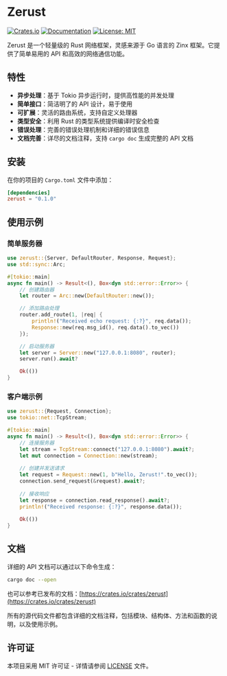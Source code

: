 # Zerust

[![Crates.io](https://img.shields.io/crates/v/zerust.svg)](https://crates.io/crates/zerust)
[![Documentation](https://docs.rs/zerust/badge.svg)](https://docs.rs/zerust)
[![License: MIT](https://img.shields.io/badge/License-MIT-yellow.svg)](https://opensource.org/licenses/MIT)

Zerust 是一个轻量级的 Rust 网络框架，灵感来源于 Go 语言的 Zinx 框架。它提供了简单易用的 API 和高效的网络通信功能。

## 特性

- **异步处理**：基于 Tokio 异步运行时，提供高性能的并发处理
- **简单接口**：简洁明了的 API 设计，易于使用
- **可扩展**：灵活的路由系统，支持自定义处理器
- **类型安全**：利用 Rust 的类型系统提供编译时安全检查
- **错误处理**：完善的错误处理机制和详细的错误信息
- **文档完善**：详尽的文档注释，支持 `cargo doc` 生成完整的 API 文档

## 安装

在你的项目的 `Cargo.toml` 文件中添加：

```toml
[dependencies]
zerust = "0.1.0"
```

## 使用示例

### 简单服务器

```rust
use zerust::{Server, DefaultRouter, Response, Request};
use std::sync::Arc;

#[tokio::main]
async fn main() -> Result<(), Box<dyn std::error::Error>> {
    // 创建路由器
    let router = Arc::new(DefaultRouter::new());

    // 添加路由处理
    router.add_route(1, |req| {
        println!("Received echo request: {:?}", req.data());
        Response::new(req.msg_id(), req.data().to_vec())
    });

    // 启动服务器
    let server = Server::new("127.0.0.1:8080", router);
    server.run().await?

    Ok(())
}
```

### 客户端示例

```rust
use zerust::{Request, Connection};
use tokio::net::TcpStream;

#[tokio::main]
async fn main() -> Result<(), Box<dyn std::error::Error>> {
    // 连接服务器
    let stream = TcpStream::connect("127.0.0.1:8080").await?;
    let mut connection = Connection::new(stream);
    
    // 创建并发送请求
    let request = Request::new(1, b"Hello, Zerust!".to_vec());
    connection.send_request(&request).await?;
    
    // 接收响应
    let response = connection.read_response().await?;
    println!("Received response: {:?}", response.data());
    
    Ok(())
}
```

## 文档

详细的 API 文档可以通过以下命令生成：

```bash
cargo doc --open
```
也可以参考已发布的文档：[https://crates.io/crates/zerust](https://crates.io/crates/zerust)

所有的源代码文件都包含详细的文档注释，包括模块、结构体、方法和函数的说明，以及使用示例。

## 许可证

本项目采用 MIT 许可证 - 详情请参阅 [LICENSE](LICENSE) 文件。